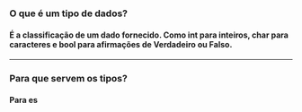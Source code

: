 ### O que é um tipo de dados?
#### É a classificação de um dado fornecido. Como int para inteiros, char para caracteres e bool para afirmações de Verdadeiro ou Falso.
-----
### Para que servem os tipos?
#### Para es
